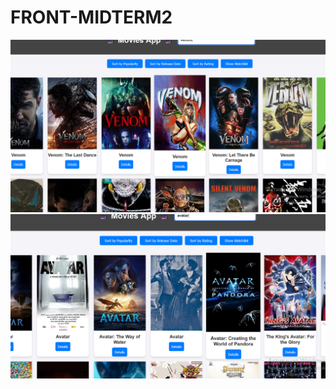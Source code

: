 # FRONT-MIDTERM2
![image alt](https://github.com/SezimSatlyk-klych/FRONT-MIDTERM2/blob/70d4b9e9949d11b07c54444e9290290f765fddf4/movie1.png)
![image alt](https://github.com/SezimSatlyk-klych/FRONT-MIDTERM2/blob/bdae45be4f3ac26438cc5781b4d7138c3910bd13/movie2.png)
